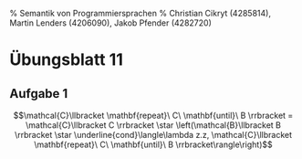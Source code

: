 % Semantik von Programmiersprachen
% Christian Cikryt (4285814), Martin Lenders (4206090), Jakob Pfender (4282720)

Übungsblatt 11
==============

Aufgabe 1
---------
$$\mathcal{C}\llbracket \mathbf{repeat}\ C\ \mathbf{until}\ B \rrbracket = 
    \mathcal{C}\llbracket C \rrbracket \star 
    \left(\mathcal{B}\llbracket B \rrbracket \star 
    \underline{cond}\langle\lambda z.z, 
    \mathcal{C}\llbracket \mathbf{repeat}\ C\ \mathbf{until}\ B \rrbracket\rangle\right)$$
